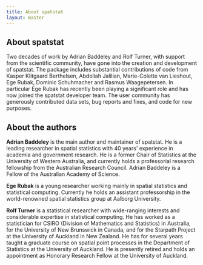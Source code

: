 ```yaml
---
title: About spatstat
layout: master
---
```


## About spatstat

Two decades of work by Adrian Baddeley and Rolf Turner, with support
from the scientific community, have gone into the creation and
development of spatstat. The package includes substantial contributions
of code from Kasper Klitgaard Berthelsen, Abdollah Jalilian,
Marie-Colette van Lieshout, Ege Rubak, Dominic Schuhmacher and Rasmus
Waagepetersen. In particular Ege Rubak has recently been playing
a significant role and has now joined the spatstat developer team. 
The user community has generously contributed data
sets, bug reports and fixes, and code for new purposes.

## About the authors

**Adrian Baddeley** is the main author and maintainer of spatstat. He is a
leading researcher in spatial statistics with 40 years' experience in
academia and government research. He is a former Chair of Statistics
at the University of Western Australia, and currently holds a
professorial research fellowship from the Australian Research
Council. Adrian Baddeley is a Fellow of the Australian Academy of
Science.

**Ege Rubak** is a young researcher working mainly in spatial statistics
and statistical computing. Currently he holds an assistant
professorship in the world-renowned spatial statistics group at
Aalborg University.

**Rolf Turner** is a statistical researcher with wide-ranging interests
and considerable expertise in statistical computing. He has worked as
a statistician for CSIRO (Division of Mathematics and Statistics) in
Australia, for the University of New Brunswick in Canada, and for the
Starpath Project at the University of Auckland in New Zealand. He has
for several years taught a graduate course on spatial point processes
in the Department of Statistics at the University of Auckland. He is
presently retired and holds an appointment as Honorary Research Fellow
at the University of Auckland.

